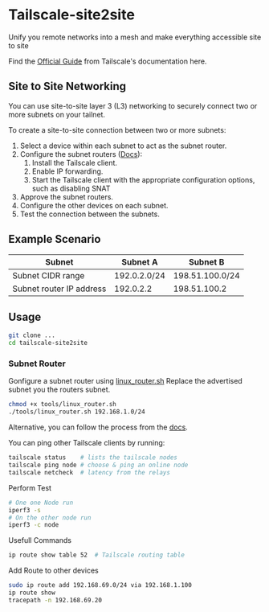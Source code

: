 # Tailscale-site2site
Unify you remote networks into a mesh and make everything accessible site to site

Find the [Official Guide](https://tailscale.com/kb/1214/site-to-site) from Tailscale's documentation here.

## Site to Site Networking

You can use site-to-site layer 3 (L3) networking to securely connect two or more subnets on your tailnet.

To create a site-to-site connection between two or more subnets:

1. Select a device within each subnet to act as the subnet router.
2. Configure the subnet routers ([Docs](https://tailscale.com/kb/1019/subnets)):
    1. Install the Tailscale client.
    2. Enable IP forwarding.
    3. Start the Tailscale client with the appropriate configuration options, such as disabling SNAT
3. Approve the subnet routers.
4. Configure the other devices on each subnet.
5. Test the connection between the subnets.

## Example Scenario

| Subnet                    | Subnet A      | Subnet B          |
|----------                 |----------     |----------         |
| Subnet CIDR range         | 192.0.2.0/24  | 198.51.100.0/24   |
| Subnet router IP address  | 192.0.2.2     | 198.51.100.2      |

## Usage

```bash
git clone ...
cd tailscale-site2site
```

### Subnet Router
Gonfigure a subnet router using [linux_router.sh](tools/linux_router.sh)
Replace the advertised subnet you the routers subnet.
```bash
chmod +x tools/linux_router.sh
./tools/linux_router.sh 192.168.1.0/24
```

Alternative, you can follow the process from the [docs](https://tailscale.com/kb/1019/subnets).

You can ping other Tailscale clients by running:
```bash
tailscale status    # lists the tailscale nodes
tailscale ping node # choose & ping an online node
tailscale netcheck  # latency from the relays
```

Perform Test
```bash
# One one Node run
iperf3 -s
# On the other node run
iperf3 -c node
```

Usefull Commands
```bash
ip route show table 52  # Tailscale routing table
```

Add Route to other devices
```bash
sudo ip route add 192.168.69.0/24 via 192.168.1.100
ip route show
tracepath -n 192.168.69.20
```
